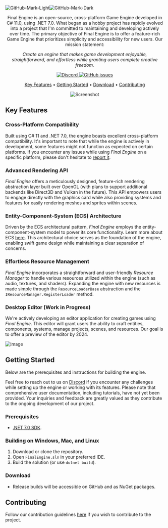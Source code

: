 ![GitHub-Mark-Light](https://user-images.githubusercontent.com/50978201/193459338-32d71599-19d6-4eb6-b5b3-c34348d623b9.svg#gh-dark-mode-only)![GitHub-Mark-Dark](https://user-images.githubusercontent.com/50978201/193459322-b078ed0d-cf0d-4791-ad10-ee2f3131cd20.svg#gh-light-mode-only)

<p align="center">
    Final Engine is an open-source, cross-platform Game Engine developed in C# 11.0, using .NET 7.0. What began as a hobby project has rapidly evolved into a project that I'm committed to maintaining and developing actively over time. The primary objective of Final Engine is to offer a feature-rich Game Engine that prioritizes simplicity and accessibility for new users. Our mission statement:
</p>

<p align="center">
    <em>Create an engine that makes game development enjoyable, straightforward, and effortless while granting users complete creative freedom.</em>
</p>

<p align="center">
    <a href="https://discord.gg/edCTVFVwnV">
        <img alt="Discord" src="https://img.shields.io/discord/1085050447410241556?style=flat&logo=discord&label=discord">
    </a>
    <a href="https://github.com/softwareantics/FinalEngine/issues?q=is%3Aopen+is%3Aissue+label%3A%22%F0%9F%8F%81+Good+First+Issue%22">
        <img alt="GitHub issues" src="https://img.shields.io/github/issues/softwareantics/FinalEngine/🏁%20Good%20First%20Issue?color=7057ff&label=Good%20First%20Issues">
    </a>
</p>

<p align="center">
    <a href="#key-features">Key Features</a> •
    <a href="#getting-started">Getting Started</a> •
    <a href="#download">Download</a> •
    <a href="#contributing">Contributing</a> 
</p>

<p align="center">
    <img src="https://user-images.githubusercontent.com/50978201/202500840-07f0a568-633b-4494-99af-4ca0e17afd4f.png" alt="Screenshot">
</p>

## Key Features

### Cross-Platform Compatibility

Built using C# 11 and .NET 7.0, the engine boasts excellent cross-platform compatibility. It's important to note that while the engine is actively in development, some features might not function as expected on certain platforms. If you encounter any issues while using _Final Engine_ on a specific platform, please don't hesitate to [report it](https://github.com/softwareantics/FinalEngine/issues/new/choose).

### Advanced Rendering API

_Final Engine_ offers a meticulously designed, feature-rich rendering abstraction layer built over OpenGL (with plans to support additional backends like Direct3D and Vulkan in the future). This API empowers users to engage directly with the graphics card while also providing systems and features for easily rendering meshes and sprites within scenes.

### Entity-Component-System (ECS) Architecture

Driven by the ECS architectural pattern, _Final Engine_ employs the entity-component-system model to power its core functionality. Learn more about ECS [here](https://en.wikipedia.org/wiki/Entity_component_system). This architectural choice serves as the foundation of the engine, enabling swift game design while maintaining a clear separation of concerns.

### Effortless Resource Management

_Final Engine_ incorporates a straightforward and user-friendly _Resource Manager_ to handle various resources utilized within the engine (such as audio, textures, and shaders). Expanding the engine with new resources is made simple through the `ResourceLoaderBase` abstraction and the `IResourceManager.RegisterLoader` method.

### Desktop Editor (Work in Progress)

We're actively developing an editor application for creating games using _Final Engine_. This editor will grant users the ability to craft entities, components, systems, manage projects, scenes, and resources. Our goal is to offer a preview of the editor by 2024.

![image](https://github.com/softwareantics/FinalEngine/assets/50978201/82814656-ce31-46b6-b05e-38134eae90e4)

## Getting Started

Below are the prerequisites and instructions for building the engine.

Feel free to reach out to us on [Discord](https://discord.gg/edCTVFVwnV) if you encounter any challenges while setting up the engine or working with its features. Please note that comprehensive user documentation, including tutorials, have not yet been provided. Your inquiries and feedback are greatly valued as they contribute to the ongoing development of our project.

### Prerequisites

- [.NET 7.0 SDK](https://dotnet.microsoft.com/download/dotnet/7.0).

### Building on Windows, Mac, and Linux

1. Download or clone the repository.
2. Open `FinalEngine.sln` in your preferred IDE.
3. Build the solution (or use `dotnet build`).

### Download

- Release builds will be accessible on GitHub and as NuGet packages.

## Contributing

Follow our contribution guidelines [here](https://github.com/softwareantics/FinalEngine/blob/master/.github/CONTRIBUTING.md) if you wish to contribute to the project.
